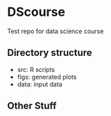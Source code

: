 # DScourse
Test repo for data science course

## Directory structure
* src: R scripts
* figs: generated plots
* data: input data

## Other Stuff

